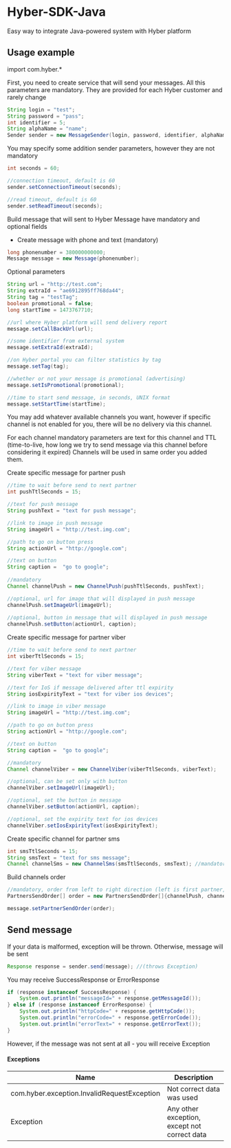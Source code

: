# Hyber-SDK-Java
Easy way to integrate Java-powered system with Hyber platform

## Usage example

import com.hyber.*

First, you need to create service that will send your messages.
All this parameters are mandatory. They are provided for each Hyber customer and rarely change

```java
String login = "test";
String password = "pass";
int identifier = 5;
String alphaName = "name";
Sender sender = new MessageSender(login, password, identifier, alphaName);
```

You may specify some addition sender parameters, however they are not mandatory
```java
int seconds = 60;

//connection timeout, default is 60
sender.setConnectionTimeout(seconds);

//read timeout, default is 60
sender.setReadTimeout(seconds);       
```

Build message that will sent to Hyber
Message have mandatory and optional fields

- Create message with phone and text (mandatory)
```java
long phonenumber = 380000000000;
Message message = new Message(phonenumber);
```

Optional parameters
```java
String url = "http://test.com";
String extraId = "ae6912895ff768da44";
String tag = "testTag";
boolean promotional = false;
long startTime = 1473767710;

//url where Hyber platform will send delivery report
message.setCallBackUrl(url);           

//some identifier from external system
message.setExtraId(extraId);            

//on Hyber portal you can filter statistics by tag
message.setTag(tag);                    

//whether or not your message is promotional (advertising)
message.setIsPromotional(promotional);  

//time to start send message, in seconds, UNIX format
message.setStartTime(startTime);        
```

You may add whatever available channels you want, however if specific channel is not enabled for you,
there will be no delivery via this channel.

For each channel mandatory parameters are text for this channel and TTL
(time-to-live, how long we try to send message via this channel before considering it expired)
Channels will be used in same order you added them.


Create specific message for partner push
```java
//time to wait before send to next partner
int pushTtlSeconds = 15;

//text for push message
String pushText = "text for push message";   

//link to image in push message
String imageUrl = "http://test.img.com";   

//path to go on button press  
String actionUrl = "http://google.com";  

//text on button    
String caption =  "go to google";           
 
//mandatory 
Channel channelPush = new ChannelPush(pushTtlSeconds, pushText); 

//optional, url for image that will displayed in push message
channelPush.setImageUrl(imageUrl);       
    
//optional, button in message that will displayed in push message    
channelPush.setButton(actionUrl, caption);   
```

Create specific message for partner viber
```java
//time to wait before send to next partner
int viberTtlSeconds = 15;                             

//text for viber message
String viberText = "text for viber message";           

//text for IoS if message delivered after ttl expirity
String iosExpirityText = "text for viber ios devices"; 

//link to image in viber message
String imageUrl = "http://test.img.com";               

//path to go on button press
String actionUrl = "http://google.com";                

//text on button
String caption =  "go to google";                     

//mandatory
Channel channelViber = new ChannelViber(viberTtlSeconds, viberText); 

//optional, can be set only with button
channelViber.setImageUrl(imageUrl);                    

//optional, set the button in message
channelViber.setButton(actionUrl, caption);            

//optional, set the expirity text for ios devices
channelViber.setIosExpirityText(iosExpirityText);      
```

Create specific channel for partner sms
```java
int smsTtlSeconds = 15;
String smsText = "text for sms message";
Channel channelSms = new ChannelSms(smsTtlSeconds, smsText); //mandatory
```

Build channels order
```java
//mandatory, order from left to right direction (left is first partner, right is last)
PartnersSendOrder[] order = new PartnersSendOrder[]{channelPush, channelViber, channelSms}; 

message.setPartnerSendOrder(order); 
```

## Send message

If your data is malformed, exception will be thrown. Otherwise, message will be sent

```java
Response response = sender.send(message); //(throws Exception)
```

You may receive SuccessResponse or ErrorResponse
```java
if (response instanceof SuccessResponse) {
    System.out.println("messageId=" + response.getMessageId());
} else if (response instanceof ErrorResponse) {
    System.out.println("httpCode=" + response.getHttpCode());
    System.out.println("errorCode=" + response.getErrorCode());
    System.out.println("errorText=" + response.getErrorText());
}
```

However, if the message was not sent at all - you will receive Exception

#### Exceptions

| Name                                        | Description               |
|---------------------------------------------|---------------------------|
| com.hyber.exception.InvalidRequestException | Not correct data was used |
| Exception                                   | Any other exception, except not correct data|

